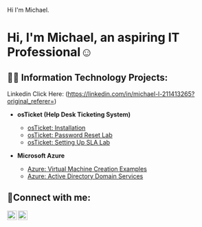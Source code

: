 Hi I'm Michael.
<h1>Hi, I'm Michael, an aspiring IT Professional</a>☺</h1>

<h2>👨‍💻 Information Technology Projects:</h2>

Linkedin Click Here: (https://linkedin.com/in/michael-l-211413265?original_referer=)

- <b>osTicket (Help Desk Ticketing System)</b>
  - [osTicket: Installation](https://github.com/TheSimpleFella/osticket-installation.git)
  - [osTicket: Password Reset Lab](https://github.com/TheSimpleFella/osTicket-Password-Reset.git)
  - [osTicket: Setting Up SLA Lab](https://github.com/TheSimpleFella/Setting-up-SLA-in-os-Ticket-.git)
  
  
- <b>Microsoft Azure</b>
    - [Azure: Virtual Machine Creation Examples](https://github.com/)
    - [Azure: Active Directory Domain Services](https://github.com/TheSimpleFella/Deploying-Active-Directory.git)
 
<h2>🤳Connect with me:</h2>

[<img align="left" alt="Michael | LinkedIn" width="22px" src="https://cdn.jsdelivr.net/npm/simple-icons@v3/icons/linkedin.svg" />][linkedin]
[<img align="center" alt="Michael | Youtube" width="22px" src="https://cdn.jsdelivr.net/npm/simple-icons@v3/icons/youtube.svg" />][youtube]

[linkedin]: https://linkedin.com/in/michael-l-211413265
[Youtube]: http://youtube.com/@mike-km2sg
